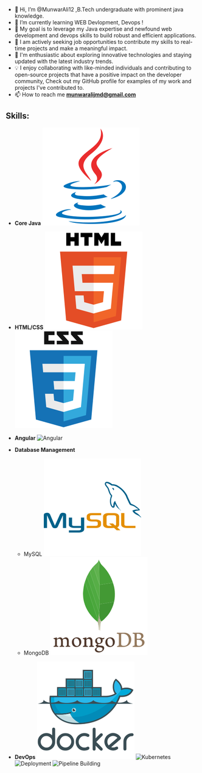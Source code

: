 - 👋 Hi, I’m @MunwarAli12 ,B.Tech undergraduate with prominent java knowledge.         
- 🌱 I’m currently learning WEB Devlopment, Devops !
- 🎯 My goal is to leverage my Java expertise and newfound web development and devops skills to build robust and efficient applications.
- 🔎 I am actively seeking job opportunities to contribute my skills to real-time projects and make a meaningful impact.
- 🚀 I'm enthusiastic about exploring innovative technologies and staying updated with the latest industry trends.
- 💡 I enjoy collaborating with like-minded individuals and contributing to open-source projects that have a positive impact on the developer community, Check out my GitHub profile for examples of my work and projects I've contributed to.
- 📫 How to reach me **munwaralijmd@gmail.com**
## Skills:

- **Core Java**
  ![Java](https://raw.githubusercontent.com/devicons/devicon/master/icons/java/java-original.svg)

- **HTML/CSS**
  ![HTML5](https://raw.githubusercontent.com/devicons/devicon/master/icons/html5/html5-original-wordmark.svg)
  ![CSS3](https://raw.githubusercontent.com/devicons/devicon/master/icons/css3/css3-original-wordmark.svg)

- **Angular**
  ![Angular](https://angular.io/assets/images/logos/angular/angular.svg)

- **Database Management**
  - MySQL
    ![MySQL](https://raw.githubusercontent.com/devicons/devicon/master/icons/mysql/mysql-original-wordmark.svg)
  - MongoDB
    ![MongoDB](https://raw.githubusercontent.com/devicons/devicon/master/icons/mongodb/mongodb-original-wordmark.svg)

- **DevOps**
  ![Docker](https://raw.githubusercontent.com/devicons/devicon/master/icons/docker/docker-original-wordmark.svg)
  ![Kubernetes](https://www.vectorlogo.zone/logos/kubernetes/kubernetes-icon.svg)
  ![Deployment](https://image-url-for-deployment-icon.png)
  ![Pipeline Building](https://image-url-for-pipeline-icon.png)



<!---
MunwarAli12/MunwarAli12 is a ✨ special ✨ repository because its `README.md` (this file) appears on your GitHub profile.
You can click the Preview link to take a look at your changes.
--->
